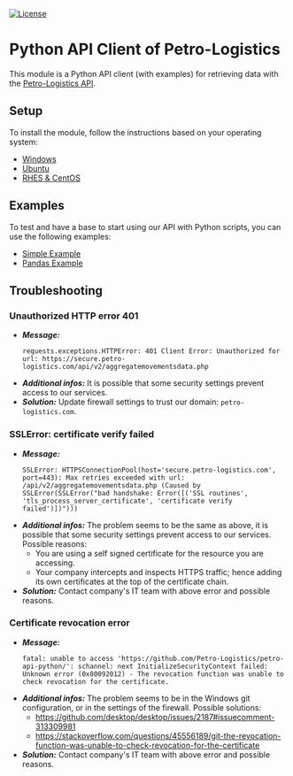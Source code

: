 [![License](https://img.shields.io/github/license/petro-logistics/petro-api-python.svg)](LICENSE)

# Python API Client of Petro-Logistics
This module is a Python API client (with examples) for retrieving data with the [Petro-Logistics API](https://secure.petro-logistics.com/client/api).

## Setup

To install the module, follow the instructions based on your operating system:
- [Windows](instructions/windows.md)
- [Ubuntu](instructions/ubuntu.md)
- [RHES & CentOS](instructions/rhes_centos.md)

## Examples
To test and have a base to start using our API with Python scripts, you can use the following examples:
- [Simple Example](https://github.com/Petro-Logistics/petro-api-python/blob/master/examples/test_example.py)
- [Pandas Example](https://github.com/Petro-Logistics/petro-api-python/blob/master/examples/test_example_pandas.py)

## Troubleshooting
### Unauthorized HTTP error 401
- _**Message:**_
  ```
  requests.exceptions.HTTPError: 401 Client Error: Unauthorized for url: https://secure.petro-logistics.com/api/v2/aggregatemovementsdata.php
  ```
- _**Additional infos:**_ It is possible that some security settings prevent access to our services.
- _**Solution:**_ Update firewall settings to trust our domain: `petro-logistics.com`.

### SSLError: certificate verify failed
- _**Message:**_
  ```
  SSLError: HTTPSConnectionPool(host='secure.petro-logistics.com', port=443): Max retries exceeded with url: /api/v2/aggregatemovementsdata.php (Caused by SSLError(SSLError("bad handshake: Error([('SSL routines', 'tls_process_server_certificate', 'certificate verify failed')])")))
  ```
- _**Additional infos:**_ The problem seems to be the same as above, it is possible that some security settings prevent access to our services. Possible reasons:
  - You are using a self signed certificate for the resource you are accessing.
  - Your company intercepts and inspects HTTPS traffic; hence adding its own certificates at the top of the certificate chain.
- _**Solution:**_ Contact company's IT team with above error and possible reasons.

### Certificate revocation error
- _**Message:**_
  ```
  fatal: unable to access 'https://github.com/Petro-Logistics/petro-api-python/': schannel: next InitializeSecurityContext failed: Unknown error (0x80092012) - The revocation function was unable to check revocation for the certificate.
  ```
- _**Additional infos:**_ The problem seems to be in the Windows git configuration, or in the settings of the firewall. Possible solutions:
  - https://github.com/desktop/desktop/issues/2187#issuecomment-313309981
  - https://stackoverflow.com/questions/45556189/git-the-revocation-function-was-unable-to-check-revocation-for-the-certificate
- _**Solution:**_ Contact company's IT team with above error and possible reasons.
